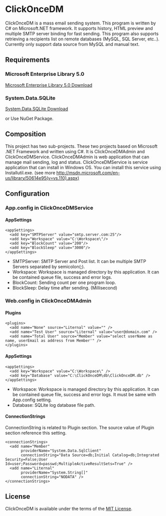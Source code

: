# ClickOnceDM

ClickOnceDM is a mass email sending system. This program is written by C# on Microsoft.NET framework. It supports history, HTML preview and multiple SMTP server binding for fast sending. This program also supports retrieving a recipients list on remote databases (MySQL, SQL Server, etc..). Currently only support data source from MySQL and manual text.

## Requirements

### Microsoft Enterprise Library 5.0

[Microsoft Enterprise Library 5.0 Download](http://www.microsoft.com/en-us/download/details.aspx?id=15104)

### System.Data.SQLite

[System.Data.SQLite Download](http://system.data.sqlite.org/index.html/doc/trunk/www/downloads.wiki)

or Use NuGet Package.

## Composition

This project has two sub-projects. These two projects based on Microsoft .NET Framework and written using C#. It is ClickOnceDMAdmin and ClickOnceDMService. ClickOnceDMAdmin is web application that can manage mail sending, log and status. ClickOnceDMService is service application that can install in Windows OS. You can install this service using Installutil.exe. (see more http://msdn.microsoft.com/en-us/library/50614e95(v=vs.110).aspx)

## Configuration

### App.config in ClickOnceDMService

#### AppSettings

```
<appSettings>
  <add key="SMTPServer" value="smtp.server.com:25"/>
  <add key="Workspace" value="C:\Workspace\"/>
  <add key="BlockCount" value="200"/>
  <add key="BlockSleep" value="3000"/>
</appSettings>
```

* SMTPServer: SMTP Server and Post list. It can be multiple SMTP Servers separated by semicolon(;).
* Workspace: Workspace is managed directory by this application. It can be contained queue file, success and error logs.
* BlockCount: Sending count per one program loop.
* BlockSleep: Delay time after sending. (Millisecond)

### Web.config in ClickOnceDMAdmin

#### Plugins

```
<plugins>
  <add name="None" source="Liternal" value="" />
  <add name="Test User" source="Liternal" value="user@domain.com" />
  <add name="Total User" source="Member" value="select userName as name, userEmail as address from Member'" />
</plugins>
```

#### AppSettings

```
<appSettings>
  <add key="Workspace" value="C:\Workspace\" />
  <add key="Database" value="C:\ClickOnceDM\db\ClickOnceDM.db" />
</appSettings>
```

* Workspace: Workspace is managed directory by this application. It can be contained queue file, success and error logs. It must be same with App.config setting.
* Database: SQLite log database file path.

#### ConnectionStrings

ConnectionString is related to Plugin section. The source value of Plugin section reference this setting.

```
<connectionStrings>
  <add name="Member"
       providerName="System.Data.SqlClient"
       connectionString="Data Source=db;Initial Catalog=db;Integrated Security=False;User Id=user;Password=passwd;MultipleActiveResultSets=True" />
  <add name="Liternal"
       providerName="System.String[]"
       connectionString="NODATA" />
</connectionStrings>
```

## License

ClickOnceDM is available under the terms of the [MIT License](https://github.com/jongha/clickoncedm/blob/master/LICENSE).
